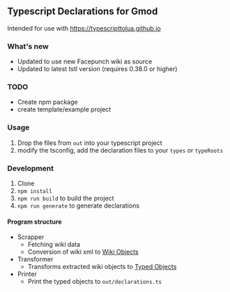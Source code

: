 ## Typescript Declarations for Gmod

Intended for use with https://typescripttolua.github.io

### What's new

- Updated to use new Facepunch wiki as source
- Updated to latest tstl version (requires 0.38.0 or higher)

### TODO

- Create npm package
- create template/example project

### Usage

1. Drop the files from `out` into your typescript project
2. modify the tsconfig, add the declaration files to your `types` or `typeRoots`

### Development

1. Clone
2. `npm install`
3. `npm run build` to build the project
4. `npm run generate` to generate declarations

#### Program structure

- Scrapper
    - Fetching wiki data
    - Conversion of wiki xml to [Wiki Objects](./src/wiki_types.ts)
- Transformer
    - Transforms extracted wiki objects to [Typed Objects](./src/ts_types.ts)
- Printer
    - Print the typed objects to `out/declarations.ts`
